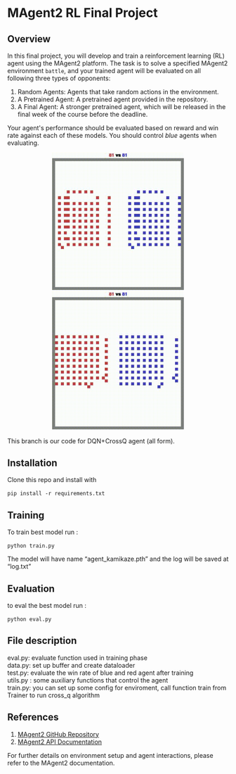 # MAgent2 RL Final Project
## Overview
In this final project, you will develop and train a reinforcement learning (RL) agent using the MAgent2 platform. The task is to solve a specified MAgent2 environment `battle`, and your trained agent will be evaluated on all following three types of opponents:

1. Random Agents: Agents that take random actions in the environment.
2. A Pretrained Agent: A pretrained agent provided in the repository.
3. A Final Agent: A stronger pretrained agent, which will be released in the final week of the course before the deadline.

Your agent's performance should be evaluated based on reward and win rate against each of these models. You should control *blue* agents when evaluating.

<p align="center">
  <img src="video/cross_vs_red.gif" width="300" alt="battle vs pretrained-1 agent" />
  <img src="video/cross_vs_final.gif" width="300" alt="battle vs final-pretrained agent" />
</p>
This branch is our code for DQN+CrossQ agent (all form).

## Installation
Clone this repo and install with
```
pip install -r requirements.txt
```

## Training
To train best model run : 
```
python train.py
```
The model will have name “agent_kamikaze.pth” and the log will be saved at “log.txt”
## Evaluation
to eval the best model run : 
```
python eval.py
```
## File description
eval.py: evaluate function used in training phase <br>
data.py: set up buffer and create dataloader <br>
test.py: evaluate the win rate of blue and red agent after training <br>
utils.py : some auxiliary functions that control the agent <br>
train.py: you can set up some config for enviroment, call function train from Trainer to run cross_q algorithm 


## References

1. [MAgent2 GitHub Repository](https://github.com/Farama-Foundation/MAgent2)
2. [MAgent2 API Documentation](https://magent2.farama.org/introduction/basic_usage/)

For further details on environment setup and agent interactions, please refer to the MAgent2 documentation.